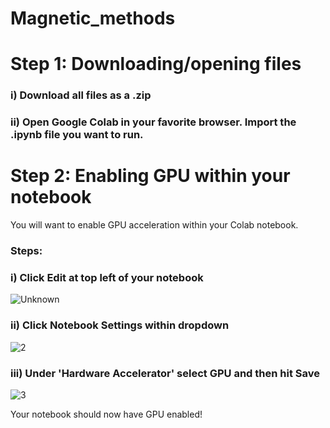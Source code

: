 # Magnetic_methods

# Step 1: Downloading/opening files

### i) Download all files as a .zip

### ii) Open Google Colab in your favorite browser. Import the .ipynb file you want to run.

# Step 2: Enabling GPU within your notebook
You will want to enable GPU acceleration within your Colab notebook.

### Steps:

### i) Click **Edit** at top left of your notebook

![Unknown](https://user-images.githubusercontent.com/48021226/141442417-3273316e-0320-4dea-b6f1-1dfdaba115d7.png)

### ii) Click **Notebook Settings** within dropdown

![2](https://user-images.githubusercontent.com/48021226/141442642-db42495b-6cd1-4a7a-96dc-8132ddd515f9.png)

### iii) Under 'Hardware Accelerator' select **GPU** and then hit **Save**

![3](https://user-images.githubusercontent.com/48021226/141442662-3239bdba-0128-4149-ba76-337fef2637c8.png)

Your notebook should now have GPU enabled!
